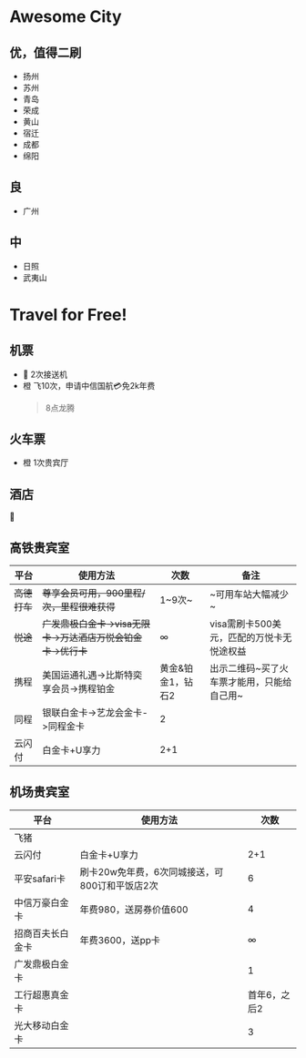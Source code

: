 # Awesome City

## 优，值得二刷
- 扬州
- 苏州
- 青岛
- 荣成
- 黄山
- 宿迁
- 成都
- 绵阳

## 良
- 广州

## 中
- 日照
- 武夷山


# Travel for Free!

## 机票
- 🐷 2次接送机
- 橙 飞10次，申请中信国航💳免2k年费
  > 8点龙腾

## 火车票
- 橙 1次贵宾厅

## 酒店
🐷


## 高铁贵宾室

|平台|使用方法|次数|备注
|----|----|----|----|
|~~高德打车~~|~~尊享会员可用，900里程/次，里程很难获得~~|1~9次~|~可用车站大幅减少~|
|~~悦途~~|~~广发鼎极白金卡->visa无限卡->万达酒店万悦会铂金卡->优行卡~~|∞|visa需刷卡500美元，匹配的万悦卡无悦途权益|
|携程|美国运通礼遇->比斯特奕享会员->携程铂金|黄金&铂金1，钻石2|出示二维码~买了火车票才能用，只能给自己用~|
|同程|银联白金卡->艺龙会金卡->同程金卡|2|
|云闪付|白金卡+U享力|2+1|



## 机场贵宾室
|平台|使用方法|次数|
|----|----|----|
|飞猪|
|云闪付|白金卡+U享力|2+1|
|平安safari卡|刷卡20w免年费，6次同城接送，可800订和平饭店2次|6|
|中信万豪白金卡|年费980，送房券价值600|4|
|招商百夫长白金卡|年费3600，送pp卡|∞|
|广发鼎极白金卡||1|
|工行超惠真金卡||首年6，之后2|
|光大移动白金卡||3|
